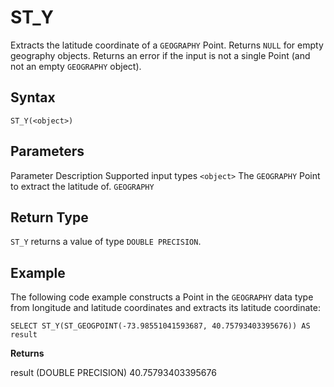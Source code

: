 # [](#st_y)ST\_Y

Extracts the latitude coordinate of a `GEOGRAPHY` Point. Returns `NULL` for empty geography objects. Returns an error if the input is not a single Point (and not an empty `GEOGRAPHY` object).

## [](#syntax)Syntax

```
ST_Y(<object>)
```

## [](#parameters)Parameters

Parameter Description Supported input types `<object>` The `GEOGRAPHY` Point to extract the latitude of. `GEOGRAPHY`

## [](#return-type)Return Type

`ST_Y` returns a value of type `DOUBLE PRECISION`.

## [](#example)Example

The following code example constructs a Point in the `GEOGRAPHY` data type from longitude and latitude coordinates and extracts its latitude coordinate:

```
SELECT ST_Y(ST_GEOGPOINT(-73.98551041593687, 40.75793403395676)) AS result
```

**Returns**

result (DOUBLE PRECISION) 40.75793403395676